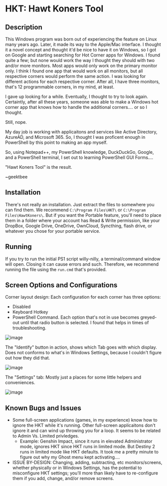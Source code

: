 # HKT: Hawt Koners Tool
## Description
This Windows program was born out of experiencing the feature on Linux many years ago. Later, it made its way to the Apple/Mac interface. I thought it a novel concept and thought it'd be nice to have it on Windows, so I got on Google and starting searching for Hot Corner apps for Windows. I found quite a few; but none would work the way I thought they should with two and/or more monitors. Most apps would only work on the primary monitor only. I think I found one app that would work on all monitors, but all respective corners would perform the same action. I was looking for different actions for each respective corner. After all, I have three monitors, that's 12 programmable corners, in my mind, at least.

I gave up looking for a while. Eventually, I thought to try to look again. Certaintly, after all these years, someone was able to make a Windows hot corner app that knows how to handle the additional corners.... or so I thought.

Still, nope.

My day job is working with applicaitons and services like Active Directory, AzureAD, and Microsoft 365. So, I thought I was proficent enough in PowerShell by this point to making an app myself.

So, using Notepad++, my PowerShell knowledge, DuckDuckGo, Google, and a PowerShell terminal, I set out to learning PowerShell GUI Forms....

"Hawt Koners Tool" is the result.

~geektbee

## Installation
There's not really an installation. Just extract the files to somewhere you can find them. We recommend `C:\Program Files\HKT\` or `C:\Program Files\HawtKoners\`. But if you want the Portable feature, you'll need to place them in a folder where your account has Read & Write permission, like your DropBox, Google Drive, OneDrive, OwnCloud, Syncthing, flash drive, or whatever you chose for your portable service. 

## Running
If you try to run the initial PS1 script willy-nilly, a terminal/command window will open. Closing it can cause errors and such. Therefore, we recommend running the file using the `run.cmd` that's provided.

## Screen Options and Configurations
Corner layout design: Each configuration for each corner has three options:
* Disabled
* Keyboard Hotkey
* PowerShell Command.
Each option that's not in use becomes greyed-out until that radio button is selected. I found that helps in times of troubleshooting.

![image](https://github.com/geektbee/hawtkoners/assets/16610859/de8271ac-e802-49dd-92f8-2753e8fbd70f)

The "Identify" button in action, shows which Tab goes with which display. Does not conforms to what's in Windows Settings, because I couldn't figure out how they did that.

![image](https://github.com/geektbee/hawtkoners/assets/16610859/664e943a-9b77-450e-8cab-91b99fcb4de5)

The "Settings" tab: Mostly just a places for some little helpers and conveniences. 

![image](https://github.com/geektbee/hawtkoners/assets/16610859/04c912b6-d11c-4537-b256-ae93bcbc0df1)

## Known Bugs and Issues
* Some full-screen applications (games, in my experience) know how to ignore the HKT while it's running. Other full-screen applicaitons don't ignore it and can wind up throwing you for a loop. It seems to be related to Admin Vs. Limited privledges. 
  * Example: Genshin Impact, since it runs in elevated Administrator mode, ignores HKT since HKT runs in limited mode. But Destiny 2 runs in limited mode like HKT defaults. It took me a pretty minute to figure out why my Ghost menu kept activating....
* ISSUE BY-DESIGN: Changing, adding, subtracting, etc monitors/screens, whether physically or in Windows Settings, has the potential to misconfigure HKT settings; you'll more than likely have to re-configure them if you add, change, and/or remove screens.
